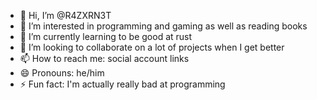 - 👋 Hi, I’m @R4ZXRN3T
- 👀 I’m interested in programming and gaming as well as reading books
- 🌱 I’m currently learning to be good at rust
- 💞️ I’m looking to collaborate on a lot of projects when I get better
- 📫 How to reach me: social account links
- 😄 Pronouns: he/him
- ⚡ Fun fact: I'm actually really bad at programming

<!---
R4ZXRN3T/R4ZXRN3T is a ✨ special ✨ repository because its `README.md` (this file) appears on your GitHub profile.
You can click the Preview link to take a look at your changes.
--->
